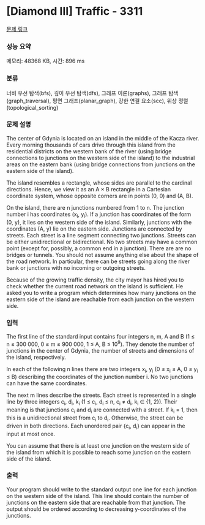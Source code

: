 # [Diamond III] Traffic - 3311 

[문제 링크](https://www.acmicpc.net/problem/3311) 

### 성능 요약

메모리: 48368 KB, 시간: 896 ms

### 분류

너비 우선 탐색(bfs), 깊이 우선 탐색(dfs), 그래프 이론(graphs), 그래프 탐색(graph_traversal), 평면 그래프(planar_graph), 강한 연결 요소(scc), 위상 정렬(topological_sorting)

### 문제 설명

<p>The center of Gdynia is located on an island in the middle of the Kacza river. Every morning thousands of cars drive through this island from the residential districts on the western bank of the river (using bridge connections to junctions on the western side of the island) to the industrial areas on the eastern bank (using bridge connections from junctions on the eastern side of the island).</p>

<p>The island resembles a rectangle, whose sides are parallel to the cardinal directions. Hence, we view it as an A × B rectangle in a Cartesian coordinate system, whose opposite corners are in points (0, 0) and (A, B).</p>

<p>On the island, there are n junctions numbered from 1 to n. The junction number i has coordinates (x<sub>i</sub>, y<sub>i</sub>). If a junction has coordinates of the form (0, y), it lies on the western side of the island. Similarly, junctions with the coordinates (A, y) lie on the eastern side. Junctions are connected by streets. Each street is a line segment connecting two junctions. Streets can be either unidirectional or bidirectional. No two streets may have a common point (except for, possibly, a common end in a junction). There are are no bridges or tunnels. You should not assume anything else about the shape of the road network. In particular, there can be streets going along the river bank or junctions with no incoming or outgoing streets.</p>

<p>Because of the growing traffic density, the city mayor has hired you to check whether the current road network on the island is sufficient. He asked you to write a program which determines how many junctions on the eastern side of the island are reachable from each junction on the western side.</p>

### 입력 

 <p>The first line of the standard input contains four integers n, m, A and B (1 ≤ n ≤ 300 000, 0 ≤ m ≤ 900 000, 1 ≤ A, B ≤ 10<sup>9</sup>). They denote the number of junctions in the center of Gdynia, the number of streets and dimensions of the island, respectively.</p>

<p>In each of the following n lines there are two integers x<sub>i</sub>, y<sub>i</sub> (0 ≤ x<sub>i</sub> ≤ A, 0 ≤ y<sub>i</sub> ≤ B) describing the coordinates of the junction number i. No two junctions can have the same coordinates.</p>

<p>The next m lines describe the streets. Each street is represented in a single line by three integers c<sub>i</sub>, d<sub>i</sub>, k<sub>i</sub> (1 ≤ c<sub>i</sub>, d<sub>i</sub> ≤ n, c<sub>i</sub> ≠ d<sub>i</sub>, k<sub>i</sub> ∈ {1, 2}). Their meaning is that junctions c<sub>i</sub> and d<sub>i</sub> are connected with a street. If k<sub>i</sub> = 1, then this is a unidirectional street from c<sub>i</sub> to d<sub>i</sub>. Otherwise, the street can be driven in both directions. Each unordered pair {c<sub>i</sub>, d<sub>i</sub>} can appear in the input at most once.</p>

<p>You can assume that there is at least one junction on the western side of the island from which it is possible to reach some junction on the eastern side of the island.</p>

### 출력 

 <p>Your program should write to the standard output one line for each junction on the western side of the island. This line should contain the number of junctions on the eastern side that are reachable from that junction. The output should be ordered according to decreasing y-coordinates of the junctions.</p>

